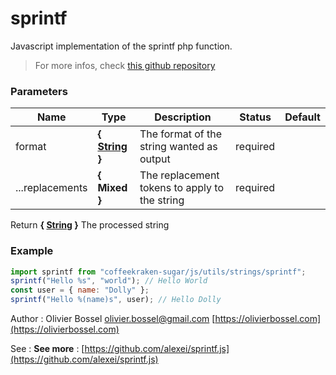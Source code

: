# sprintf

Javascript implementation of the sprintf php function.

> For more infos, check [this github repository](https://github.com/alexei/sprintf.js)

### Parameters

| Name            | Type                                                                                                   | Description                                   | Status   | Default |
| --------------- | ------------------------------------------------------------------------------------------------------ | --------------------------------------------- | -------- | ------- |
| format          | **{ [String](https://developer.mozilla.org/fr/docs/Web/JavaScript/Reference/Objets_globaux/String) }** | The format of the string wanted as output     | required |
| ...replacements | **{ Mixed }**                                                                                          | The replacement tokens to apply to the string | required |

Return **{ [String](https://developer.mozilla.org/fr/docs/Web/JavaScript/Reference/Objets_globaux/String) }** The processed string

### Example

```js
import sprintf from "coffeekraken-sugar/js/utils/strings/sprintf";
sprintf("Hello %s", "world"); // Hello World
const user = { name: "Dolly" };
sprintf("Hello %(name)s", user); // Hello Dolly
```

Author : Olivier Bossel [olivier.bossel@gmail.com](mailto:olivier.bossel@gmail.com) [https://olivierbossel.com](https://olivierbossel.com)

See : **See more** : [https://github.com/alexei/sprintf.js](https://github.com/alexei/sprintf.js)

